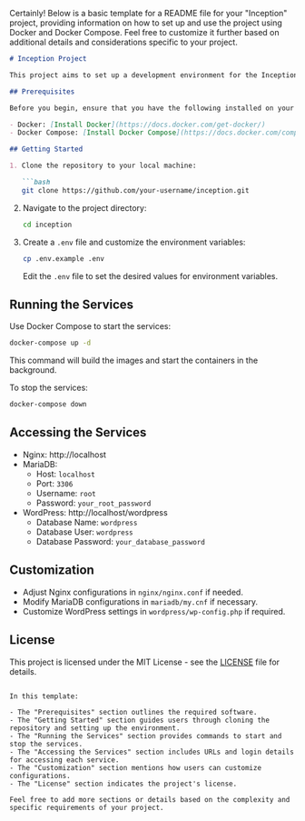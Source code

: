 Certainly! Below is a basic template for a README file for your "Inception" project, providing information on how to set up and use the project using Docker and Docker Compose. Feel free to customize it further based on additional details and considerations specific to your project.

```markdown
# Inception Project

This project aims to set up a development environment for the Inception project using Docker and Docker Compose. It includes three services: Nginx, MariaDB, and WordPress.

## Prerequisites

Before you begin, ensure that you have the following installed on your system:

- Docker: [Install Docker](https://docs.docker.com/get-docker/)
- Docker Compose: [Install Docker Compose](https://docs.docker.com/compose/install/)

## Getting Started

1. Clone the repository to your local machine:

   ```bash
   git clone https://github.com/your-username/inception.git
   ```

2. Navigate to the project directory:

   ```bash
   cd inception
   ```

3. Create a `.env` file and customize the environment variables:

   ```bash
   cp .env.example .env
   ```

   Edit the `.env` file to set the desired values for environment variables.

## Running the Services

Use Docker Compose to start the services:

```bash
docker-compose up -d
```

This command will build the images and start the containers in the background.

To stop the services:

```bash
docker-compose down
```

## Accessing the Services

- Nginx: http://localhost
- MariaDB:
  - Host: `localhost`
  - Port: `3306`
  - Username: `root`
  - Password: `your_root_password`
- WordPress: http://localhost/wordpress
  - Database Name: `wordpress`
  - Database User: `wordpress`
  - Database Password: `your_database_password`

## Customization

- Adjust Nginx configurations in `nginx/nginx.conf` if needed.
- Modify MariaDB configurations in `mariadb/my.cnf` if necessary.
- Customize WordPress settings in `wordpress/wp-config.php` if required.

## License

This project is licensed under the MIT License - see the [LICENSE](LICENSE) file for details.
```

In this template:

- The "Prerequisites" section outlines the required software.
- The "Getting Started" section guides users through cloning the repository and setting up the environment.
- The "Running the Services" section provides commands to start and stop the services.
- The "Accessing the Services" section includes URLs and login details for accessing each service.
- The "Customization" section mentions how users can customize configurations.
- The "License" section indicates the project's license.

Feel free to add more sections or details based on the complexity and specific requirements of your project.
